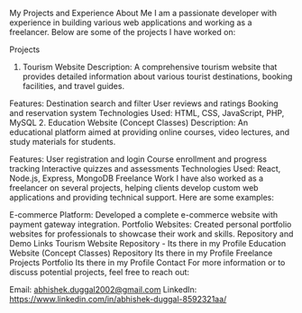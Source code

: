 My Projects and Experience
About Me
I am a passionate developer with experience in building various web applications and working as a freelancer. Below are some of the projects I have worked on:

Projects
1. Tourism Website
Description: A comprehensive tourism website that provides detailed information about various tourist destinations, booking facilities, and travel guides.

Features:
Destination search and filter
User reviews and ratings
Booking and reservation system
Technologies Used: HTML, CSS, JavaScript, PHP, MySQL
2. Education Website (Concept Classes)
Description: An educational platform aimed at providing online courses, video lectures, and study materials for students.

Features:
User registration and login
Course enrollment and progress tracking
Interactive quizzes and assessments
Technologies Used: React, Node.js, Express, MongoDB
Freelance Work
I have also worked as a freelancer on several projects, helping clients develop custom web applications and providing technical support. Here are some examples:

E-commerce Platform: Developed a complete e-commerce website with payment gateway integration.
Portfolio Websites: Created personal portfolio websites for professionals to showcase their work and skills.
Repository and Demo Links
Tourism Website Repository - Its there in my Profile
Education Website (Concept Classes) Repository Its there in my Profile
Freelance Projects Portfolio Its there in my Profile
Contact
For more information or to discuss potential projects, feel free to reach out:

Email: abhishek.duggal2002@gmail.com
LinkedIn: https://www.linkedin.com/in/abhishek-duggal-8592321aa/
